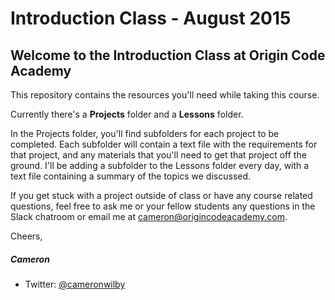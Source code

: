 # Introduction Class - August 2015

## Welcome to the Introduction Class at Origin Code Academy

This repository contains the resources you'll need while taking this course. 

Currently there's a **Projects** folder and a **Lessons** folder. 

In the Projects folder, you'll find subfolders for each project to be completed. Each subfolder will contain a text file with the requirements for that project, and any materials that you'll need to get that project off the ground.
I'll be adding a subfolder to the Lessons folder every day, with a text file containing a summary of the topics we discussed.

If you get stuck with a project outside of class or have any course related questions, feel free to ask me or your fellow students any questions in the Slack chatroom or email me at cameron@origincodeacademy.com.

Cheers,

##### Cameron

* Twitter: [@cameronwilby](https://twitter.com/cameronwilby)